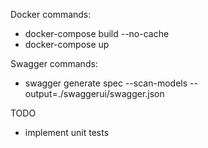 
Docker commands:

- docker-compose build --no-cache
- docker-compose up

Swagger commands:

- swagger generate spec --scan-models --output=./swaggerui/swagger.json

TODO 

- implement unit tests